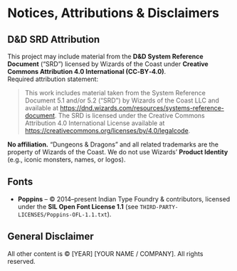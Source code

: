 # Notices, Attributions & Disclaimers

## D&D SRD Attribution
This project may include material from the **D&D System Reference Document** (“SRD”) licensed by Wizards of the Coast under **Creative Commons Attribution 4.0 International (CC‑BY‑4.0)**.  
Required attribution statement:

> This work includes material taken from the System Reference Document 5.1 and/or 5.2 (“SRD”) by Wizards of the Coast LLC and available at https://dnd.wizards.com/resources/systems-reference-document. The SRD is licensed under the Creative Commons Attribution 4.0 International License available at https://creativecommons.org/licenses/by/4.0/legalcode.

**No affiliation.** “Dungeons & Dragons” and all related trademarks are the property of Wizards of the Coast. We do not use Wizards’ **Product Identity** (e.g., iconic monsters, names, or logos).

## Fonts
- **Poppins** – © 2014–present Indian Type Foundry & contributors, licensed under the **SIL Open Font License 1.1** (see `THIRD-PARTY-LICENSES/Poppins-OFL-1.1.txt`).

## General Disclaimer
All other content is © [YEAR] [YOUR NAME / COMPANY]. All rights reserved.
